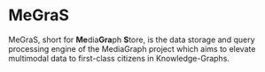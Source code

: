# MeGraS
MeGraS, short for **Me**dia**Gra**ph **S**tore, is the data storage and query processing engine of the MediaGraph project
which aims to elevate multimodal data to first-class citizens in Knowledge-Graphs.